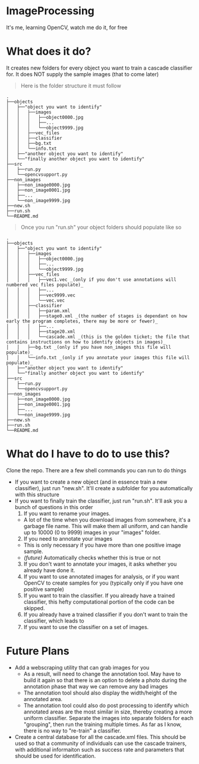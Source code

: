 # ImageProcessing
It's me, learning OpenCV, watch me do it, for free

# What does it do?
It creates new folders for every object you want to train a cascade classifier for. It does NOT supply the sample images (that to come later)
> Here is the folder structure it must follow

    .
    ├──objects
    │   ├──"object you want to identify"
    │   │   ├──images
    │   │   │   ├──object0000.jpg
    │   │   │   ├──...
    │   │   │   └──object9999.jpg
    │   │   ├──vec_files
    │   │   ├──classifier
    │   │   ├──bg.txt
    │   │   └──info.txt
    │   ├──"another object you want to identify"
    │   └──"finally another object you want to identify"
    ├──src
    │   ├──run.py
    │   └──opencvsupport.py
    ├──non_images
    │   ├──non_image0000.jpg
    │   ├──non_image0001.jpg
    │   ├──...
    │   └──non_image9999.jpg
    ├──new.sh
    ├──run.sh
    └──README.md
    
> Once you run "run.sh" your object folders should populate like so

    .
    ├──objects
    │   ├──"object you want to identify"
    │   │   ├──images
    │   │   │   ├──object0000.jpg
    │   │   │   ├──...
    │   │   │   └──object9999.jpg
    │   │   ├──vec_files
    │   │   │   ├──vec1.vec _(only if you don't use annotations will numbered vec files populate)_
    │   │   │   ├──...
    │   │   │   ├──vec9999.vec
    │   │   │   └──vec.vec
    │   │   ├──classifier
    │   │   │   ├──param.xml
    │   │   │   ├──stage0.xml _(the number of stages is dependant on how early the program completes, there may be more or fewer)_
    │   │   │   ├──...
    │   │   │   ├──stage20.xml
    │   │   │   └──cascade.xml _(this is the golden ticket; the file that contains instructions on how to identify objects in images)_
    │   │   ├──bg.txt _(only if you have non_images this file will populate)_
    │   │   └──info.txt _(only if you annotate your images this file will populate)_
    │   ├──"another object you want to identify"
    │   └──"finally another object you want to identify"
    ├──src
    │   ├──run.py
    │   └──opencvsupport.py
    ├──non_images
    │   ├──non_image0000.jpg
    │   ├──non_image0001.jpg
    │   ├──...
    │   └──non_image9999.jpg
    ├──new.sh
    ├──run.sh
    └──README.md
  

# What do I have to do to use this?
Clone the repo. There are a few shell commands you can run to do things
* If you want to create a new object (and in essence train a new classifier), just run "new.sh". It'll create a subfolder for you automatically with this structure
* If you want to finally train the classifier, just run "run.sh". It'll ask you a bunch of questions in this order
  1. If you want to rename your images.
    * A lot of the time when you download images from somewhere, it's a garbage file name. This will make them all uniform, and can handle up to 10000 (0 to 9999) images in your "images" folder.
  2. If you need to annotate your images
    * This is only necessary if you have more than one positive image sample.
    * _(future)_ Automatically checks whether this is true or not
  3. If you don't want to annotate your images, it asks whether you already have done it.
  4. If you want to use annotated images for analysis, or if you want OpenCV to create samples for you (typically only if you have one positive sample)
  5. If you want to train the classifier. If you already have a trained classifier, this hefty computational portion of the code can be skipped.
  6. If you already have a trained classifier if you don't want to train the classifier, which leads to
  7. If you want to use the classifier on a set of images.
  
# Future Plans
  * Add a webscraping utility that can grab images for you
    * As a result, will need to change the annotation tool. May have to build it again so that there is an option to delete a photo during the annotation phase that way we can remove any bad images
    * The annotation tool should also display the width/height of the annotated area.
    * The annotation tool could also do post processing to identify which annotated areas are the most similar in size, thereby creating a more uniform classifier. Separate the images into separate folders for each "grouping", then run the training multiple times. As far as I know, there is no way to "re-train" a classifier. 
  * Create a central database for all the cascade.xml files. This should be used so that a community of individuals can use the cascade trainers, with additional informaiton such as success rate and parameters that should be used for identification.
